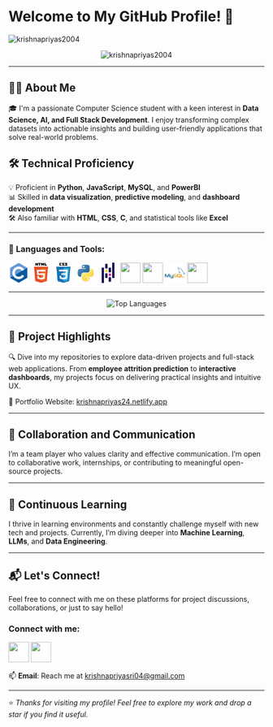 # Welcome to My GitHub Profile! 👋  

<p align="left"> 
  <img src="https://komarev.com/ghpvc/?username=krishnapriyas2004&label=Profile%20views&color=0e75b6&style=flat" alt="krishnapriyas2004" />
</p>

<p align="center">
  <img src="https://github-readme-stats-sigma-five.vercel.app/api?username=krishnapriyas2004&show_icons=true&theme=default&locale=en" alt="krishnapriyas2004" />
</p>

---


## 👩‍💻 About Me

🎓 I'm a passionate Computer Science student with a keen interest in **Data Science, AI, and Full Stack Development**. I enjoy transforming complex datasets into actionable insights and building user-friendly applications that solve real-world problems.

## 🛠️ Technical Proficiency

💡 Proficient in **Python**, **JavaScript**, **MySQL**, and **PowerBI**  
📊 Skilled in **data visualization**, **predictive modeling**, and **dashboard development**  
🛠️ Also familiar with **HTML**, **CSS**, **C**, and statistical tools like **Excel**

---

### 🧰 Languages and Tools:

<p align="left">
  <a href="https://www.cprogramming.com/" target="_blank"><img src="https://raw.githubusercontent.com/devicons/devicon/master/icons/c/c-original.svg" width="40" height="40"/></a>
  <a href="https://www.w3schools.com/html/" target="_blank"><img src="https://raw.githubusercontent.com/devicons/devicon/master/icons/html5/html5-original-wordmark.svg" width="40" height="40"/></a>
  <a href="https://www.w3schools.com/css/" target="_blank"><img src="https://raw.githubusercontent.com/devicons/devicon/master/icons/css3/css3-original-wordmark.svg" width="40" height="40"/></a>
  <a href="https://www.python.org" target="_blank"><img src="https://raw.githubusercontent.com/devicons/devicon/master/icons/python/python-original.svg" width="40" height="40"/></a>
  <a href="https://pandas.pydata.org/" target="_blank"><img src="https://raw.githubusercontent.com/devicons/devicon/master/icons/pandas/pandas-original.svg" width="40" height="40"/></a>
  <a href="https://scikit-learn.org/" target="_blank"><img src="https://upload.wikimedia.org/wikipedia/commons/0/05/Scikit_learn_logo_small.svg" width="40" height="40"/></a>
  <a href="https://seaborn.pydata.org/" target="_blank"><img src="https://seaborn.pydata.org/_images/logo-mark-lightbg.svg" width="40" height="40"/></a>
  <a href="https://www.mysql.com/" target="_blank"><img src="https://raw.githubusercontent.com/devicons/devicon/master/icons/mysql/mysql-original-wordmark.svg" width="40" height="40"/></a>
  <a href="https://www.tensorflow.org" target="_blank"><img src="https://www.vectorlogo.zone/logos/tensorflow/tensorflow-icon.svg" width="40" height="40"/></a>
</p>

---

<p align="center">
  <img src="https://github-readme-stats.vercel.app/api/top-langs/?username=krishnapriyas2004&layout=compact&theme=default" alt="Top Languages" />
</p>

---

## 🚀 Project Highlights

🔍 Dive into my repositories to explore data-driven projects and full-stack web applications. From **employee attrition prediction** to **interactive dashboards**, my projects focus on delivering practical insights and intuitive UX.

🔗 Portfolio Website: [krishnapriyas24.netlify.app](https://krishnapriyas24.netlify.app/)

---

## 🤝 Collaboration and Communication

I’m a team player who values clarity and effective communication. I’m open to collaborative work, internships, or contributing to meaningful open-source projects.

---

## 🌱 Continuous Learning

I thrive in learning environments and constantly challenge myself with new tech and projects. Currently, I’m diving deeper into **Machine Learning**, **LLMs**, and **Data Engineering**.

---

## 📬 Let's Connect!

Feel free to connect with me on these platforms for project discussions, collaborations, or just to say hello!

<h3 align="left">Connect with me:</h3>
<p align="left">
  <a href="https://www.linkedin.com/in/krishnapriyas2004/" target="_blank"><img src="https://raw.githubusercontent.com/rahuldkjain/github-profile-readme-generator/master/src/images/icons/Social/linked-in-alt.svg" width="40" height="40"/></a>
  <a href="https://leetcode.com/u/KrishnaPriya240/" target="_blank"><img src="https://raw.githubusercontent.com/rahuldkjain/github-profile-readme-generator/master/src/images/icons/Social/leet-code.svg" width="40" height="40"/></a>
</p>

📫 **Email**: Reach me at krishnapriyasri04@gmail.com

---

⭐️ *Thanks for visiting my profile! Feel free to explore my work and drop a star if you find it useful.*
